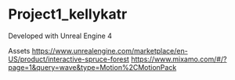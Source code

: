 # Project1_kellykatr

Developed with Unreal Engine 4

Assets 
https://www.unrealengine.com/marketplace/en-US/product/interactive-spruce-forest
https://www.mixamo.com/#/?page=1&query=wave&type=Motion%2CMotionPack
